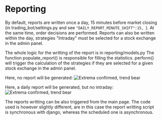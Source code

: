 # Reporting
By default, reports are written once a day, 15 minutes before market closing (in trading_bot/settings.py and see `"DAILY_REPORT_MINUTE_SHIFT":15, `). At the same time, order decisions are performed. Reports can also be written within the day, strategies "Intraday" must be selected for a stock exchange in the admin panel.

The whole logic for the writting of the report is in reporting/models.py The function populate_report() is responsible for filling the statistics. perform() will trigger the calculation of the strategies if they are selected for a given stock exchange in the admin panel.

Here, no report will be generated:
![Extrema confirmed, trend bear](https://github.com/psemdel/py-trading-bot/blob/main/docs/appendix/no_strat_selected.png)

Here, a daily report will be generated, but no intraday:
![Extrema confirmed, trend bear](https://github.com/psemdel/py-trading-bot/blob/main/docs/appendix/strats_selected.png)

The reports writting can be also triggered from the main page. The code used is however slightly different, are in this case the report writting script is synchronous with django, whereas the scheduled one is asynchronous.
